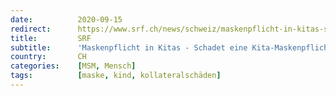 ```yaml
---
date:          2020-09-15
redirect:      https://www.srf.ch/news/schweiz/maskenpflicht-in-kitas-schadet-eine-kita-maskenpflicht-den-kleinsten
title:         SRF
subtitle:      'Maskenpflicht in Kitas - Schadet eine Kita-Maskenpflicht den Kleinsten?'
country:       CH
categories:    [MSM, Mensch]
tags:          [maske, kind, kollateralschäden]
---
```

